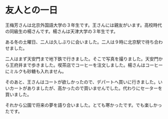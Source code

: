 ﻿# 友人との一日

王梅芳さんは北京外国語大学の３年生です。王さんには親友がいます。高校時代の同級生の楊さんです。楊さんは天津大学の３年生です。

ある冬の土曜日、二人は久しぶりに会いました。二人は９時に北京駅で待ち合わせました。

二人はまず天安門まで地下鉄で行きました。そこで写真を撮りました。天安門から王府井まで歩きました。喫茶店でコーヒーを注文しました。楊さんはコーヒーにミルクも砂糖も入れません。

そのあと、王さんはコートが欲しかったので、デパートへ買いに行きました。いいカートがありましたが、高かったので買いませんでした。代わりにセーターを買いました。

それから公園で将来の夢を語り合いました。とても寒かったです。でも楽しかったです。




